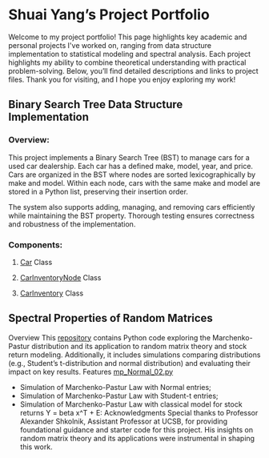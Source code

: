 # Shuai Yang’s Project Portfolio
Welcome to my project portfolio! This page highlights key academic and personal projects I've worked on, ranging from data structure implementation to statistical modeling and spectral analysis. Each project highlights my ability to combine theoretical understanding with practical problem-solving. Below, you’ll find detailed descriptions and links to project files. Thank you for visiting, and I hope you enjoy exploring my work!

## Binary Search Tree Data Structure Implementation
### Overview:
This project implements a Binary Search Tree (BST) to manage cars for a used car dealership. Each car has a defined make, model, year, and price. Cars are organized in the BST where nodes are sorted lexicographically by make and model. Within each node, cars with the same make and model are stored in a Python list, preserving their insertion order.

The system also supports adding, managing, and removing cars efficiently while maintaining the BST property. Thorough testing ensures correctness and robustness of the implementation.
### Components:
1. [Car](https://github.com/YangS-02/YangS-02.github.io/blob/main/Binary%20Search%20Tree%20Data%20Structure%20Implementation/Car.py
) Class

2. [CarInventoryNode](https://github.com/YangS-02/YangS-02.github.io/blob/main/Binary%20Search%20Tree%20Data%20Structure%20Implementation/Car) Class
   
3. [CarInventory](https://github.com/YangS-02/YangS-02.github.io/blob/main/Binary%20Search%20Tree%20Data%20Structure%20Implementation/Car) Class




## Spectral Properties of Random Matrices
Overview
This [repository](https://github.com/YangS-02/YangS-02.github.io) contains Python code exploring the Marchenko-Pastur distribution and its application to random matrix theory and stock return modeling. Additionally, it includes simulations comparing distributions (e.g., Student’s t-distribution and normal distribution) and evaluating their impact on key results.
Features
[mp_Normal_02.py](https://github.com/YangS-02/YangS-02.github.io/blob/main/mp_Normal_02.py)
* Simulation of Marchenko-Pastur Law with Normal entries;
* Simulation of Marchenko-Pastur Law with Student-t entries;
* Simulation of Marchenko-Pastur Law with classical model for stock returns Y = beta x^T + E:
Acknowledgments
Special thanks to Professor Alexander Shkolnik, Assistant Professor at UCSB, for providing foundational guidance and starter code for this project. His insights on random matrix theory and its applications were instrumental in shaping this work.
